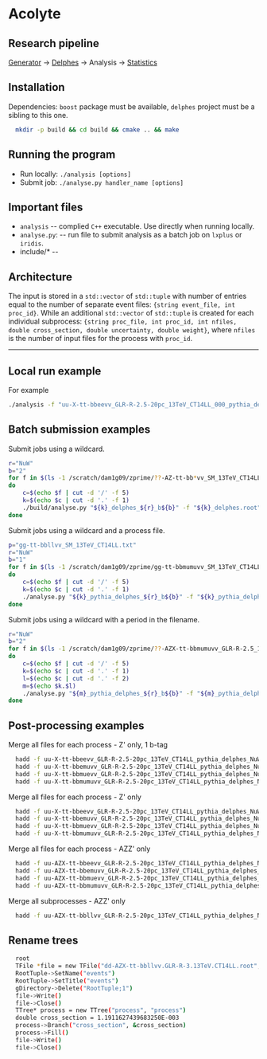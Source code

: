 # Acolyte

## Research pipeline

[Generator](https://gitlab.com/zprime-ttbar-phenomenology/generator) -> [Delphes](https://gitlab.com/zprime-ttbar-phenomenology/delphes) -> Analysis -> [Statistics](https://gitlab.com/zprime-ttbar-phenomenology/statistics)

## Installation

Dependencies: `boost` package must be available, `delphes` project must be a sibling to this one.

```sh
  mkdir -p build && cd build && cmake .. && make
```

## Running the program

* Run locally: `./analysis [options]`
* Submit job: `./analyse.py handler_name [options]`

## Important files

* `analysis` -- complied `C++` executable. Use directly when running locally.
* `analyse.py`: -- run file to submit analysis as a batch job on `lxplus` or `iridis`.
* include/* --  

## Architecture

The input is stored in a `std::vector` of `std::tuple` with number of entries equal to the number of separate event files: `{string event_file, int proc_id}`.
While an additional `std::vector` of `std::tuple` is created for each individual subprocess: `{string proc_file, int proc_id, int nfiles, double cross_section, double uncertainty, double weight}`, where `nfiles` is the number of input files for the process with `proc_id`.

---

## Local run example

For example
```bash
./analysis -f "uu-X-tt-bbeevv_GLR-R-2.5-20pc_13TeV_CT14LL_000_pythia_delphes.root" -p "uu-X-tt-bbllvv_GLR-R-2.5-20pc_13TeV_CT14LL.txt" -r "NuW" -b 2
```

## Batch submission examples

Submit jobs using a wildcard.
```bash
r="NuW"
b="2"
for f in $(ls -1 /scratch/dam1g09/zprime/??-AZ-tt-bb*vv_SM_13TeV_CT14LL_4??.lhef.gz)
do
    c=$(echo $f | cut -d '/' -f 5)
    k=$(echo $c | cut -d '.' -f 1)
    ./build/analyse.py "${k}_delphes_${r}_b${b}" -f "${k}_delphes.root" -r "$r" -b "$b"
done
```

Submit jobs using a wildcard and a process file.
```bash
p="gg-tt-bbllvv_SM_13TeV_CT14LL.txt"
r="NuW"
b="1"
for f in $(ls -1 /scratch/dam1g09/zprime/gg-tt-bbmumuvv_SM_13TeV_CT14LL_???.lhef.gz)
do
    c=$(echo $f | cut -d '/' -f 5)
    k=$(echo $c | cut -d '.' -f 1)
    ./analyse.py "${k}_pythia_delphes_${r}_b${b}" -f "${k}_pythia_delphes.root" -p "$p" -r "$r" -b "$b"
done
```

Submit jobs using a wildcard with a period in the filename.
```bash
r="NuW"
b="2"
for f in $(ls -1 /scratch/dam1g09/zprime/??-AZX-tt-bbmumuvv_GLR-R-2.5_13TeV_CT14LL_???.lhef.gz)
do
    c=$(echo $f | cut -d '/' -f 5)
    k=$(echo $c | cut -d '.' -f 1)
    l=$(echo $c | cut -d '.' -f 2)
    m=$(echo $k.$l)
    ./analyse.py "${m}_pythia_delphes_${r}_b${b}" -f "${m}_pythia_delphes.root" -r "$r" -b "$b"
done
```

## Post-processing examples

Merge all files for each process - Z' only, 1 b-tag
```bash
  hadd -f uu-X-tt-bbeevv_GLR-R-2.5-20pc_13TeV_CT14LL_pythia_delphes_NuW_b1.root uu-X-tt-bbeevv_GLR-R-2.5-20pc_13TeV_CT14LL_???_pythia_delphes_NuW_b1.root
  hadd -f uu-X-tt-bbemuvv_GLR-R-2.5-20pc_13TeV_CT14LL_pythia_delphes_NuW_b1.root uu-X-tt-bbemuvv_GLR-R-2.5-20pc_13TeV_CT14LL_???_pythia_delphes_NuW_b1.root
  hadd -f uu-X-tt-bbmuevv_GLR-R-2.5-20pc_13TeV_CT14LL_pythia_delphes_NuW_b1.root uu-X-tt-bbmuevv_GLR-R-2.5-20pc_13TeV_CT14LL_???_pythia_delphes_NuW_b1.root
  hadd -f uu-X-tt-bbmumuvv_GLR-R-2.5-20pc_13TeV_CT14LL_pythia_delphes_NuW_b1.root uu-X-tt-bbmumuvv_GLR-R-2.5-20pc_13TeV_CT14LL_???_pythia_delphes_NuW_b1.root
```

Merge all files for each process - Z' only
```bash
  hadd -f uu-X-tt-bbeevv_GLR-R-2.5-20pc_13TeV_CT14LL_pythia_delphes_NuW.root uu-X-tt-bbeevv_GLR-R-2.5-20pc_13TeV_CT14LL_???_pythia_delphes_NuW.root
  hadd -f uu-X-tt-bbemuvv_GLR-R-2.5-20pc_13TeV_CT14LL_pythia_delphes_NuW.root uu-X-tt-bbemuvv_GLR-R-2.5-20pc_13TeV_CT14LL_???_pythia_delphes_NuW.root
  hadd -f uu-X-tt-bbmuevv_GLR-R-2.5-20pc_13TeV_CT14LL_pythia_delphes_NuW.root uu-X-tt-bbmuevv_GLR-R-2.5-20pc_13TeV_CT14LL_???_pythia_delphes_NuW.root
  hadd -f uu-X-tt-bbmumuvv_GLR-R-2.5-20pc_13TeV_CT14LL_pythia_delphes_NuW.root uu-X-tt-bbmumuvv_GLR-R-2.5-20pc_13TeV_CT14LL_???_pythia_delphes_NuW.root
```

Merge all files for each process - AZZ' only
```bash
  hadd -f uu-AZX-tt-bbeevv_GLR-R-2.5-20pc_13TeV_CT14LL_pythia_delphes_NuW.root uu-AZX-tt-bbeevv_GLR-R-2.5-20pc_13TeV_CT14LL_???_pythia_delphes_NuW.root
  hadd -f uu-AZX-tt-bbemuvv_GLR-R-2.5-20pc_13TeV_CT14LL_pythia_delphes_NuW.root uu-AZX-tt-bbemuvv_GLR-R-2.5-20pc_13TeV_CT14LL_???_pythia_delphes_NuW.root
  hadd -f uu-AZX-tt-bbmuevv_GLR-R-2.5-20pc_13TeV_CT14LL_pythia_delphes_NuW.root uu-AZX-tt-bbmuevv_GLR-R-2.5-20pc_13TeV_CT14LL_???_pythia_delphes_NuW.root
  hadd -f uu-AZX-tt-bbmumuvv_GLR-R-2.5-20pc_13TeV_CT14LL_pythia_delphes_NuW.root uu-AZX-tt-bbmumuvv_GLR-R-2.5-20pc_13TeV_CT14LL_???_pythia_delphes_NuW.root
```

Merge all subprocesses - AZZ' only
```bash
  hadd -f uu-AZX-tt-bbllvv_GLR-R-2.5-20pc_13TeV_CT14LL_pythia_delphes_NuW.root uu-AZX-tt-bbeevv_GLR-R-2.5-20pc_13TeV_CT14LL_pythia_delphes_NuW.root uu-AZX-tt-bbemuvv_GLR-R-2.5-20pc_13TeV_CT14LL_pythia_delphes_NuW.root uu-AZX-tt-bbmuevv_GLR-R-2.5-20pc_13TeV_CT14LL_pythia_delphes_NuW.root uu-AZX-tt-bbmumuvv_GLR-R-2.5-20pc_13TeV_CT14LL_pythia_delphes_NuW.root
```

## Rename trees

```bash
  root
  TFile *file = new TFile("dd-AZX-tt-bbllvv.GLR-R-3.13TeV.CT14LL.root", "update")
  RootTuple->SetName("events")
  RootTuple->SetTitle("events")
  gDirectory->Delete("RootTuple;1")
  file->Write()
  file->Close()
  TTree* process = new TTree("process", "process")
  double cross_section = 1.1911627439683250E-003
  process->Branch("cross_section", &cross_section)
  process->Fill()
  file->Write()
  file->Close()
```
